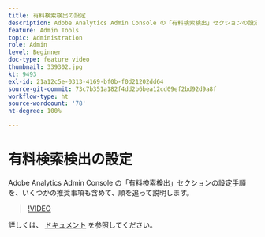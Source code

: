 ```yaml
---
title: 有料検索検出の設定
description: Adobe Analytics Admin Console の「有料検索検出」セクションの設定手順を、いくつかの推奨事項も含めて、順を追って説明します。
feature: Admin Tools
topic: Administration
role: Admin
level: Beginner
doc-type: feature video
thumbnail: 339302.jpg
kt: 9493
exl-id: 21a12c5e-0313-4169-bf0b-f0d21202dd64
source-git-commit: 73c7b351a182f4dd2b6bea12cd09ef2bd92d9a8f
workflow-type: ht
source-wordcount: '78'
ht-degree: 100%

---
```


# 有料検索検出の設定

Adobe Analytics Admin Console の「有料検索検出」セクションの設定手順を、いくつかの推奨事項も含めて、順を追って説明します。

>[!VIDEO](https://video.tv.adobe.com/v/339302/?quality=12&learn=on)

詳しくは、 [ドキュメント](https://experienceleague.adobe.com/docs/analytics/admin/admin-tools/paid-search-detection/paid-search-detection.html?lang=ja#section_0C2CFA0AF77B47098BE37CB024665D0D) を参照してください。
